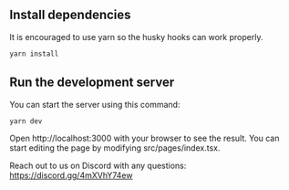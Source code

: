 ## Install dependencies

It is encouraged to use yarn so the husky hooks can work properly.

```bash
yarn install
```

## Run the development server

You can start the server using this command:

```bash
yarn dev
```

Open http://localhost:3000 with your browser to see the result. You can start editing the page by modifying src/pages/index.tsx.


Reach out to us on Discord with any questions: https://discord.gg/4mXVhY74ew